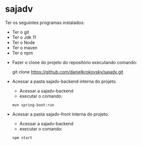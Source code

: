 # sajadv

Ter os seguintes programas instalados:

* Ter o git
* Ter o Jdk 11
* Ter o Node
* Ter o maven
* Ter o npm

 - Fazer o clone do projeto do repositório executando comando:
 
	git clone https://github.com/danielkrokovsky/sajadv.git
	
 - Acessar a pasta sajadv-backend interna do projeto.
 
	- Acessar a sajadv-backend
	- executar o comando:
	
	`mvn spring-boot:run`
	
	
 - Acessar a pasta sajadv-front interna do projeto.
 
	- Acessar a sajadv-backend
	- executar o comando:
	
	`npm start`
 
